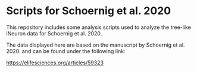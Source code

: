 # Scripts for Schoernig et al. 2020

This repository includes some analysis scripts used to analyze the tree-like
iNeuron data for Schoernig et al. 2020. 

The data displayed here are based on the manuscript by Schoernig et al. 2020. and can be found under the following link:

https://elifesciences.org/articles/59323 
